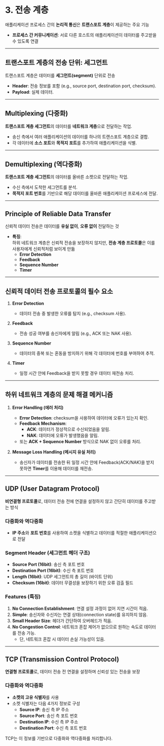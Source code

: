 # 3. 전송 계층

애플리케이션 프로세스 간의 **논리적 통신**은 **트랜스포트 계층**이 제공하는 주요 기능

- **프로세스 간 커뮤니케이션**: 서로 다른 호스트의 애플리케이션이 데이터를 주고받을 수 있도록 연결

---

## **트랜스포트 계층의 전송 단위: 세그먼트**

트랜스포트 계층은 데이터를 **세그먼트(segment)** 단위로 전송

- **Header**: 전송 정보를 포함 (e.g., source port, destination port, checksum).
- **Payload**: 실제 데이터.

---

## **Multiplexing (다중화)**

**트랜스포트 계층 세그먼트**의 데이터를 **네트워크 계층**으로 전달하는 작업.

- 송신 측에서 여러 애플리케이션의 데이터를 하나의 트랜스포트 계층으로 결합.
- 각 데이터에 **소스 포트**와 **목적지 포트**를 추가하여 애플리케이션을 식별.

---

## **Demultiplexing (역다중화)**

**트랜스포트 계층 세그먼트**의 데이터를 올바른 소켓으로 전달하는 작업.

- 수신 측에서 도착한 세그먼트를 분석.
- **목적지 포트 번호**를 기반으로 해당 데이터를 올바른 애플리케이션 프로세스에 전달.

---

## **Principle of Reliable Data Transfer**

신뢰적 데이터 전송은 데이터를 **유실 없이**, **오류 없이** 전달하는 것

- **특징**:  
  하위 네트워크 계층은 신뢰적 전송을 보장하지 않지만, **전송 계층 프로토콜**은 이를 사용자에게 신뢰적처럼 보이게 만듦
  - **Error Detection**
  - **Feedback**
  - **Sequence Number**
  - **Timer**

---

## **신뢰적 데이터 전송 프로토콜의 필수 요소**

1. **Error Detection**
   - 데이터 전송 중 발생한 오류를 탐지 (e.g., checksum 사용).
2. **Feedback**

   - 전송 성공 여부를 송신자에게 알림 (e.g., ACK 또는 NAK 사용).

3. **Sequence Number**

   - 데이터의 중복 또는 혼동을 방지하기 위해 각 데이터에 번호를 부여하여 추적.

4. **Timer**
   - 일정 시간 안에 Feedback을 받지 못할 경우 데이터 재전송 처리.

---

## **하위 네트워크 계층의 문제 해결 메커니즘**

1. **Error Handling (에러 처리)**

   - **Error Detection**: checksum을 사용하여 데이터에 오류가 있는지 확인.
   - **Feedback Mechanism**:
     - **ACK**: 데이터가 정상적으로 수신되었음을 알림.
     - **NAK**: 데이터에 오류가 발생했음을 알림.
   - 또는 **ACK + Sequence Number** 방식으로 NAK 없이 오류를 처리.

2. **Message Loss Handling (메시지 유실 처리)**
   - 송신자가 데이터를 전송한 뒤 일정 시간 안에 Feedback(ACK/NAK)을 받지 못하면 **Timer**를 이용해 데이터를 재전송.

---

## **UDP (User Datagram Protocol)**

**비연결형 프로토콜**로, 데이터 전송 전에 연결을 설정하지 않고 간단히 데이터를 주고받는 방식

### **다중화와 역다중화**

- **IP 주소**와 **포트 번호**를 사용하여 소켓을 식별하고 데이터를 적절한 애플리케이션으로 전달

### **Segment Header (세그먼트 헤더 구조)**

- **Source Port (16bit)**: 송신 측 포트 번호
- **Destination Port (16bit)**: 수신 측 포트 번호
- **Length (16bit)**: UDP 세그먼트의 총 길이 (바이트 단위)
- **Checksum (16bit)**: 데이터 무결성을 보장하기 위한 오류 검출 필드

### **Features (특징)**

1. **No Connection Establishment**: 연결 설정 과정이 없어 지연 시간이 적음.
2. **Simple**: 송신자와 수신자는 연결 상태(connection state)를 유지하지 않음.
3. **Small Header Size**: 헤더가 간단하여 오버헤드가 적음.
4. **No Congestion Control**: 네트워크 혼잡 제어가 없으므로 원하는 속도로 데이터를 전송 가능.
   - 단, 네트워크 혼잡 시 데이터 손실 가능성이 있음.

---

## **TCP (Transmission Control Protocol)**

**연결형 프로토콜**로, 데이터 전송 전 연결을 설정하며 신뢰성 있는 전송을 보장

### **다중화와 역다중화**

- **소켓의 고유 식별자**를 사용
- 소켓 식별자는 다음 4가지 정보로 구성
  - **Source IP**: 송신 측 IP 주소
  - **Source Port**: 송신 측 포트 번호
  - **Destination IP**: 수신 측 IP 주소
  - **Destination Port**: 수신 측 포트 번호

TCP는 이 정보를 기반으로 다중화와 역다중화를 처리합니다.
